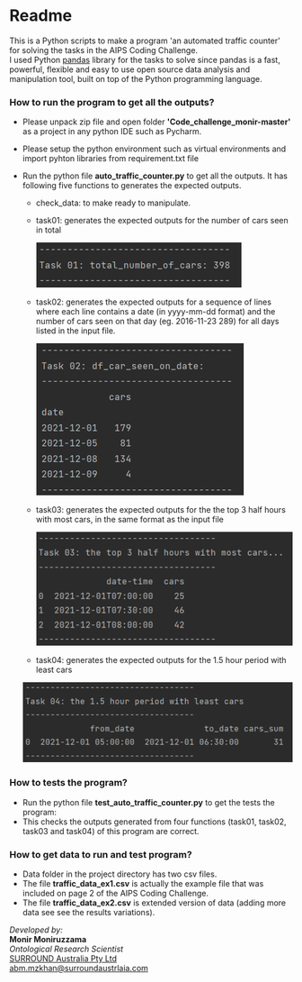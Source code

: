 # Readme #

This is a Python scripts to make a program 'an automated traffic counter' for solving the tasks in the AIPS Coding Challenge.  
I used Python [pandas](https://pandas.pydata.org/) library for the tasks to solve since pandas is a fast, powerful, flexible and easy to use open source data analysis and manipulation tool, built on top of the Python programming language.


### How to run the program to get all the outputs? ###

* Please unpack zip file and open folder **'Code_challenge_monir-master'** as a project in any python IDE such as Pycharm.
* Please setup the python environment such as virtual environments and import pyhton libraries from requirement.txt file
* Run the python file **auto_traffic_counter.py** to get all the outputs. It has following five functions to generates the expected outputs. 
    * check_data: to make ready to manipulate. 
    * task01: generates the expected outputs for the number of cars seen in total
    
         ![task01](data/task01.PNG)
      
    * task02: generates the expected outputs for a sequence of lines where each line contains a date (in yyyy-mm-dd format) and the number of cars seen on that day (eg. 2016-11-23 289) for all days listed in the input file.
    
         ![task02](data/task02.PNG)
    
    * task03: generates the expected outputs for the the top 3 half hours with most cars, in the same format as the input file
    
      ![task03](data/task03.PNG)
    
    * task04: generates the expected outputs for the 1.5 hour period with least cars  
    
     ![task04](data/task04.PNG)

### How to tests the program? ###

* Run the python file **test_auto_traffic_counter.py** to get the tests the program:
* This checks the outputs generated from four functions (task01, task02, task03 and task04) of this program are correct.

### How to get data to run and test program? ###
* Data folder in the project directory has two csv files. 
* The file **traffic_data_ex1.csv** is actually the example file that was included on page 2 of the AIPS Coding Challenge.
* The file **traffic_data_ex2.csv** is extended version of data (adding more data see see the results variations).


_Developed by:_  
**Monir Moniruzzama**  
_Ontological Research Scientist_  
[SURROUND Australia Pty Ltd](https://surroundaustralia.com)  
<abm.mzkhan@surroundaustrlaia.com>
